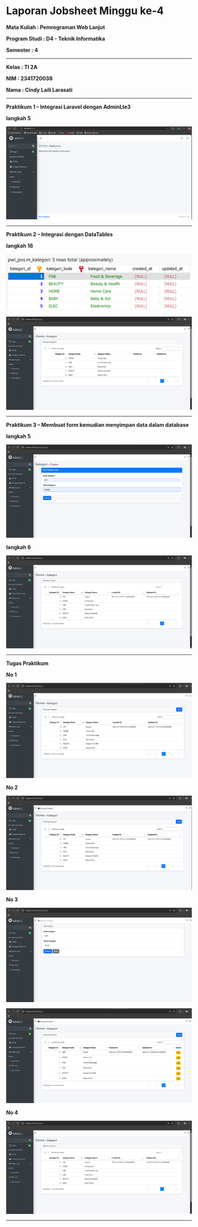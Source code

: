 # Laporan Jobsheet Minggu ke-4 
<b>Mata Kuliah : Pemrograman Web Lanjut</b></p>
<b>Program Studi : D4 - Teknik Informatika</b></p>
<b>Semester : 4</b>
<hr>
<b>Kelas : TI 2A</b></p>
<b>NIM : 2341720038</b></p>
<b>Nama : Cindy Laili Larasati</b>
<hr>

<b>Praktikum 1 – Integrasi Laravel dengan AdminLte3<b>
<p>langkah 5
<p align="center">
    <img src="Gambar/P1.png"></p>
<hr>

<b>Praktikum 2 – Integrasi dengan DataTables</b></p>
<p>langkah 16
<p align="center">
    <img src="Gambar/P2.15.png"></p>
    <img src="Gambar/P2.16.png"></p>
<hr>

<b>Praktikum 3 – Membuat form kemudian menyimpan data dalam database</b></p>
<p>langkah 5
<p align="center">
    <img src="Gambar/P3.5.png"></p>
<p>langkah 6
<p align="center">
    <img src="Gambar/P3.6.png"></p>
<hr>
 
 <b>Tugas Praktikum</b></p>
<p>No 1
<p align="center">
    <img src="Gambar/T1.png"></p>

<p>No 2 
<p align="center">
    <img src="Gambar/T2.png"></p>

<p>No 3 
<p align="center">
    <img src="Gambar/T3.1.png"></p>
    <img src="Gambar/T3.2.png"></p>

<p>No 4 
<p align="center">
    <img src="Gambar/P3.6.png"></p>
<hr>